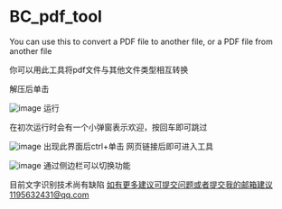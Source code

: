 # BC_pdf_tool
You can use this to convert a PDF file to another file, or a PDF file from another file

你可以用此工具将pdf文件与其他文件类型相互转换

解压后单击

![image](https://github.com/user-attachments/assets/04afa1ed-22fa-48ec-b141-498c40ef8670)
运行

在初次运行时会有一个小弹窗表示欢迎，按回车即可跳过


![image](https://github.com/user-attachments/assets/85aac254-a303-47ff-873c-1d4ec54b7a2b)
出现此界面后ctrl+单击 网页链接后即可进入工具


![image](https://github.com/user-attachments/assets/c40fd581-8df3-41a5-bad6-62e7a19435c1)
通过侧边栏可以切换功能

目前文字识别技术尚有缺陷
如有更多建议可提交问题或者提交我的邮箱建议1195632431@qq.com
